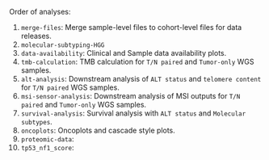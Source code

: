 Order of analyses:

1. `merge-files`: Merge sample-level files to cohort-level files for data releases.
2. `molecular-subtyping-HGG ` 
3. `data-availability`: Clinical and Sample data availability plots.
4. `tmb-calculation`: TMB calculation for `T/N paired` and `Tumor-only` WGS samples.
5. `alt-analysis`: Downstream analysis of `ALT status` and `telomere content` for `T/N paired` WGS samples.
6. `msi-sensor-analysis`: Downstream analysis of MSI outputs for `T/N paired` and `Tumor-only` WGS samples.  
7. `survival-analysis`: Survival analysis with `ALT status` and `Molecular subtypes`.
8. `oncoplots`: Oncoplots and cascade style plots.
9. `proteomic-data`:
10. `tp53_nf1_score`:

